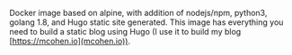 Docker image based on alpine, with addition of nodejs/npm, python3, golang 1.8,
and Hugo static site generated. This image has everything you need to build
a static blog using Hugo (I use it to build my blog [https://mcohen.io](mcohen.io)).
